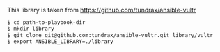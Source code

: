 This library is taken from https://github.com/tundrax/ansible-vultr

```bash
$ cd path-to-playbook-dir
$ mkdir library
$ git clone git@github.com:tundrax/ansible-vultr.git library/vultr
$ export ANSIBLE_LIBRARY=./library
```
